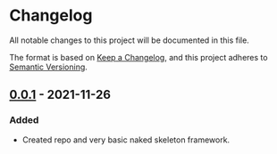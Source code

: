 # Changelog
All notable changes to this project will be documented in this file.

The format is based on [Keep a Changelog](https://keepachangelog.com/en/1.0.0/),
and this project adheres to [Semantic Versioning](https://semver.org/spec/).

## [0.0.1] - 2021-11-26

### Added
- Created repo and very basic naked skeleton framework.

[Unreleased]: https://github.com/Lexicon-Frontend-course-2021-2022/react-me-bootcamp/0.0.1...development

[0.0.1]: https://github.com/Lexicon-Frontend-course-2021-2022/react-me-bootcamp/tree/0.0.1

